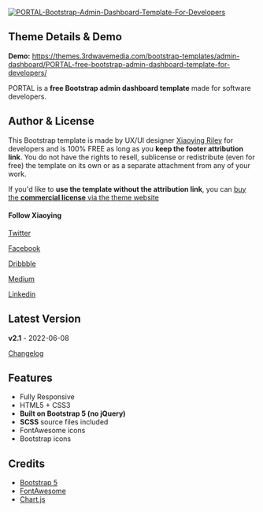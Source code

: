 <a href="https://themes.3rdwavemedia.com/bootstrap-templates/admin-dashboard/PORTAL-free-bootstrap-admin-dashboard-template-for-developers/" target="_blank"><img src="https://themes.3rdwavemedia.com/wp-content/uploads/2020/09/PORTAL-Bootstrap-Admin-Dashboard-Template-For-Developers.jpg" alt="PORTAL-Bootstrap-Admin-Dashboard-Template-For-Developers" /></a>

## Theme Details & Demo

**Demo:** https://themes.3rdwavemedia.com/bootstrap-templates/admin-dashboard/PORTAL-free-bootstrap-admin-dashboard-template-for-developers/

PORTAL is a **free Bootstrap admin dashboard template** made for software developers.

## Author & License

This Bootstrap template is made by UX/UI designer [Xiaoying Riley](https://twitter.com/3rdwave_themes) for developers and is 100% FREE as long as you **keep the footer attribution link**. You do not have the rights to resell, sublicense or redistribute (even for free) the template on its own or as a separate attachment from any of your work.

If you'd like to **use the template without the attribution link**, you can [buy the **commercial license** via the theme website](https://themes.3rdwavemedia.com/bootstrap-templates/admin-dashboard/PORTAL-free-bootstrap-admin-dashboard-template-for-developers/)

#### Follow Xiaoying

[Twitter](https://twitter.com/3rdwave_themes)

[Facebook](https://www.facebook.com/3rdwavethemes/)

[Dribbble](https://dribbble.com/Xiaoying)

[Medium](https://medium.com/@3rdwave_themes)

[Linkedin](https://uk.linkedin.com/in/xiaoying)

## Latest Version

**v2.1** - 2022-06-08

[Changelog](https://themes.3rdwavemedia.com/bootstrap-templates/admin-dashboard/PORTAL-free-bootstrap-admin-dashboard-template-for-developers/?target=changelog)

## Features

-   Fully Responsive
-   HTML5 + CSS3
-   **Built on Bootstrap 5 (no jQuery)**
-   **SCSS** source files included
-   FontAwesome icons
-   Bootstrap icons

## Credits

-   [Bootstrap 5](https://v5.getbootstrap.com/)
-   [FontAwesome](https://fortawesome.github.io/Font-Awesome/)
-   [Chart.js](https://www.chartjs.org/)
